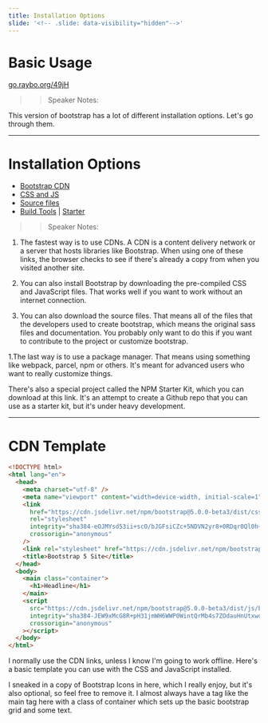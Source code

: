 ```yaml
---
title: Installation Options
slide: '<!-- .slide: data-visibility="hidden"-->'
---
```


<!-- .slide: data-state="layout-title" class="bg-dark"-->

# Basic Usage

<div class="slide-link"><a href="https://go.raybo.org/49jH"><i class="fab fa-slideshare"></i> go.raybo.org/49jH</a></div>

> > Speaker Notes:

This version of bootstrap has a lot of different installation options. Let's go through them.

---

# Installation Options

- [Bootstrap CDN](https://getbootstrap.com/docs/5.0/getting-started/introduction/#quick-start)
- [CSS and JS](https://github.com/twbs/bootstrap/releases/download/v5.0.0-beta3/bootstrap-5.0.0-beta3-dist.zip)
- [Source files](https://github.com/twbs/bootstrap/archive/v5.0.0-beta3.zip)
- [Build Tools](https://getbootstrap.com/docs/5.0/getting-started/build-tools/) | [Starter](https://github.com/twbs/bootstrap-npm-starter)

> > Speaker Notes:

1. The fastest way is to use CDNs. A CDN is a content delivery network or a server that hosts libraries like Bootstrap. When using one of these links, the browser checks to see if there's already a copy from when you visited another site.

1. You can also install Bootstrap by downloading the pre-compiled CSS and JavaScript files. That works well if you want to work without an internet connection.

1. You can also download the source files. That means all of the files that the developers used to create bootstrap, which means the original sass files and documentation. You probably only want to do this if you want to contribute to the project or customize bootstrap.

1.The last way is to use a package manager. That means using something like webpack, parcel, npm or others. It's meant for advanced users who want to really customize things.

There's also a special project called the NPM Starter Kit, which you can download at this link. It's an attempt to create a Github repo that you can use as a starter kit, but it's under heavy development.

---

<!-- .slide: data-state="layout-longcode" -->

# CDN Template

```html
<!DOCTYPE html>
<html lang="en">
  <head>
    <meta charset="utf-8" />
    <meta name="viewport" content="width=device-width, initial-scale=1" />
    <link
      href="https://cdn.jsdelivr.net/npm/bootstrap@5.0.0-beta3/dist/css/bootstrap.min.css"
      rel="stylesheet"
      integrity="sha384-eOJMYsd53ii+scO/bJGFsiCZc+5NDVN2yr8+0RDqr0Ql0h+rP48ckxlpbzKgwra6"
      crossorigin="anonymous"
    />
    <link rel="stylesheet" href="https://cdn.jsdelivr.net/npm/bootstrap-icons@1.4.1/font/bootstrap-icons.css" />
    <title>Bootstrap 5 Site</title>
  </head>
  <body>
    <main class="container">
      <h1>Headline</h1>
    </main>
    <script
      src="https://cdn.jsdelivr.net/npm/bootstrap@5.0.0-beta3/dist/js/bootstrap.bundle.min.js"
      integrity="sha384-JEW9xMcG8R+pH31jmWH6WWP0WintQrMb4s7ZOdauHnUtxwoG2vI5DkLtS3qm9Ekf"
      crossorigin="anonymous"
    ></script>
  </body>
</html>
```

> >

I normally use the CDN links, unless I know I'm going to work offline. Here's a basic template you can use with the CSS and JavaScript installed.

I sneaked in a copy of Bootstrap Icons in here, which I really enjoy, but it's also optional, so feel free to remove it. I almost always have a tag like the main tag here with a class of container which sets up the basic bootstrap grid and some text.
